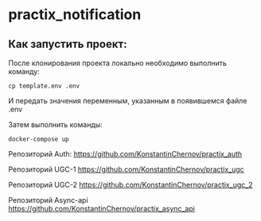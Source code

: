 # practix_notification

## Как запустить проект:

После клонирования проекта локально необходимо выполнить команду:
```
cp template.env .env
```
И передать значения переменным, указанным в появившемся файле .env

Затем выполнить команды:
```
docker-compose up
```

Репозиторий Auth:
https://github.com/KonstantinChernov/practix_auth

Репозиторий UGC-1
https://github.com/KonstantinChernov/practix_ugc

Репозиторий UGC-2
https://github.com/KonstantinChernov/practix_ugc_2

Репозиторий Async-api
https://github.com/KonstantinChernov/practix_async_api
